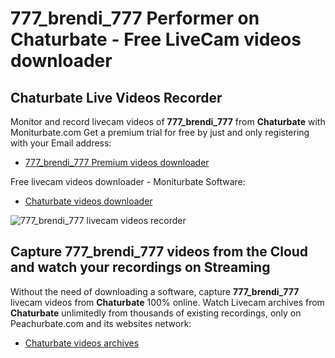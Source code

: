# 777_brendi_777 Performer on Chaturbate - Free LiveCam videos downloader

## Chaturbate Live Videos Recorder

Monitor and record livecam videos of **777_brendi_777** from **Chaturbate** with Moniturbate.com
Get a premium trial for free by just and only registering with your Email address:
* [777_brendi_777 Premium videos downloader](https://moniturbate.com/request-demo-licence-key.html)

Free livecam videos downloader - Moniturbate Software:
* [Chaturbate videos downloader](https://moniturbate.com/moniturbate-download-software.html)

![777_brendi_777 livecam videos recorder](https://peachurnet.com/templates/moniturbate-software.png)


## Capture 777_brendi_777 videos from the Cloud and watch your recordings on Streaming

Without the need of downloading a software, capture **777_brendi_777** livecam videos from **Chaturbate** 100% online.
Watch Livecam archives from **Chaturbate** unlimitedly from thousands of existing recordings, only on Peachurbate.com and its websites network:
* [Chaturbate videos archives](https://peachurnet.com/)